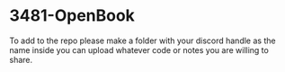 # 3481-OpenBook

To add to the repo please make a folder with your discord handle as the name inside you can upload whatever code or notes you are willing to share.
